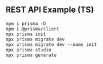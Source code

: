 ## REST API Example (TS)

```
npm i prisma -D
npm i @prisma/client
npx prisma init
npx prisma migrate dev
npx prisma migrate dev --name init
npx prisma studio
npx prisma generate
```
